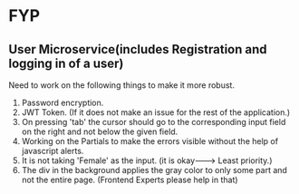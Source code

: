 # FYP
<h2>User Microservice(includes Registration and logging in of a user) </h2>

Need to work on the following things to make it more robust. 
1. Password encryption.
2. JWT Token. (If it does not make an issue for the rest of the application.)
3. On pressing 'tab' the cursor should go to the corresponding input field on the right and not below the given field. 
4. Working on the Partials to make the errors visible without the help of javascript alerts. 
5. It is not taking 'Female' as the input. (it is okay---> Least priority.)
6. The div in the background applies the gray color to only some part and not the entire page. (Frontend Experts please help in that)